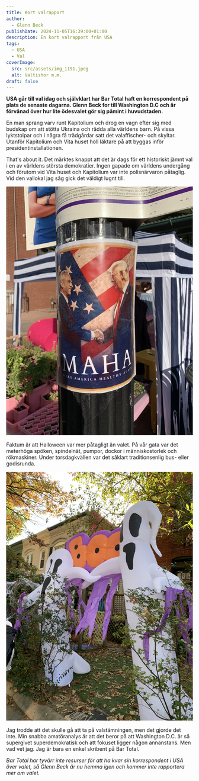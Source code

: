 ```yaml
---
title: Kort valrapport
author:
  - Glenn Beck
publishDate: 2024-11-05T16:39:00+01:00
description: En kort valrapport från USA
tags:
  - USA
  - Val
coverImage:
  src: src/assets/img_1191.jpeg
  alt: Valtishor m.m.
draft: false
---
```

**USA går till val idag och självklart har Bar Total haft en korrespondent på plats de senaste dagarna. Glenn Beck for till Washington D.C och är förvånad över hur lite ödesvalet gör sig påmint i huvudstaden.**

En man sprang varv runt Kapitolium och drog en vagn efter sig med budskap om att stötta Ukraina och rädda alla världens barn. På vissa lyktstolpar och i några få trädgårdar satt det valaffischer- och skyltar. Utanför Kapitolium och Vita huset höll läktare på att byggas inför presidentinstallationen. 

That's about it. Det märktes knappt att det är dags för ett historiskt jämnt val i en av världens största demokratier. Ingen gapade om världens undergång och förutom vid Vita huset och Kapitolium var inte polisnärvaron påtaglig. Vid den vallokal jag såg gick det väldigt lugnt till.

![](src/assets/img_1209.jpeg)

Faktum är att Halloween var mer påtagligt än valet. På vår gata var det meterhöga spöken, spindelnät, pumpor, dockor i människostorlek och rökmaskiner. Under torsdagkvällen var det såklart traditionsenlig bus- eller godisrunda.

![](src/assets/img_1184.jpeg)

Jag trodde att det skulle gå att ta på valstämningen, men det gjorde det inte. Min snabba amatöranalys är att det beror på att Washington D.C. är så supergivet superdemokratisk och att fokuset ligger någon annanstans. Men vad vet jag. Jag är bara en enkel skribent på Bar Total.

*Bar Total har tyvärr inte resurser för att ha kvar sin korrespondent i USA över valet, så Glenn Beck är nu hemma igen och kommer inte rapportera mer om valet.*
